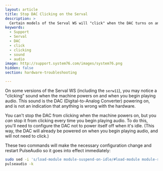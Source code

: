 ```yaml
---
layout: article
title: Stop DAC Clicking on the Serval
description: >
  Certain models of the Serval WS will "click" when the DAC turns on and off, but the frequency can be decreased.
keywords:
  - Support
  - Serval
  - DAC
  - click
  - clicking
  - sound
  - audio
image: http://support.system76.com/images/system76.png
hidden: false
section: hardware-troubleshooting

---
```


On some versions of the Serval WS (including the `serw11`), you may notice a "clicking" sound when the machine powers on and when you begin playing audio. This sound is the DAC (Digital-to-Analog Converter) powering on, and is not an indication that anything is wrong with the hardware.

You can't stop the DAC from clicking when the machine powers on, but you _can_ stop it from clicking every time you begin playing audio. To do this, you'll need to configure the DAC not to power itself off when it's idle. (This way, the DAC will already be powered on when you begin playing audio, and will not need to click.)

These two commands will make the necessary configuration change and restart PulseAudio so it goes into effect immediately:

```bash
sudo sed -i 's/load-module module-suspend-on-idle/#load-module module-suspend-on-idle/' /etc/pulse/default.pa
pulseaudio -k
```
